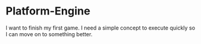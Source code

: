 # Platform-Engine
I want to finish my first game. I need a simple concept to execute quickly so I can move on to something better.
